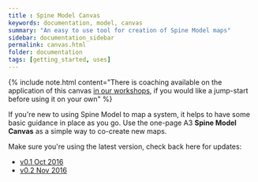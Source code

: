 ```yaml
---
title : Spine Model Canvas
keywords: documentation, model, canvas
summary: "An easy to use tool for creation of Spine Model maps"
sidebar: documentation_sidebar
permalink: canvas.html
folder: documentation
tags: [getting_started, uses]
---
```


{% include note.html content="There is coaching available on the application of this canvas [in our workshops](/spine-model-workshops), if you would like a jump-start before using it on your own" %}

If you're new to using Spine Model to map a system, it helps to have some basic guidance in place as you go. Use the one-page A3 **Spine Model Canvas** as a simple way to co-create new maps.

Make sure you're using the latest version, check back here for updates:

* [v0.1 Oct 2016](https://cdn.rawgit.com/SpineModel/spinemodel.github.io/pdf/SpineCanvas.0.1.pdf)
* [v0.2 Nov 2016](https://cdn.rawgit.com/SpineModel/spinemodel.github.io/pdf/SpineCanvas.0.2.pdf)


